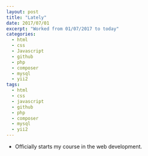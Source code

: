 ```yaml
---
layout: post
title: "Lately"
date: 2017/07/01
excerpt: "Worked from 01/07/2017 to today"
categories:
  - html
  - css
  - Javascript
  - github
  - php
  - composer
  - mysql
  - yii2
tags:
  - html
  - css
  - javascript
  - github
  - php
  - composer
  - mysql
  - yii2
---
```


- Officially starts my course in the web development.
